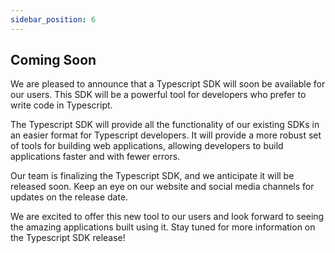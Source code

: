 ```yaml
---
sidebar_position: 6
---
```


## Coming Soon

We are pleased to announce that a Typescript SDK will soon be available for our users. This SDK will be a powerful tool for developers who prefer to write code in Typescript.

The Typescript SDK will provide all the functionality of our existing SDKs in an easier format for Typescript developers. It will provide a more robust set of tools for building web applications, allowing developers to build applications faster and with fewer errors.

Our team is finalizing the Typescript SDK, and we anticipate it will be released soon. Keep an eye on our website and social media channels for updates on the release date.

We are excited to offer this new tool to our users and look forward to seeing the amazing applications built using it. Stay tuned for more information on the Typescript SDK release!

